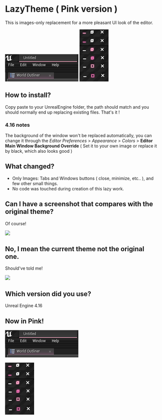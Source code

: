 # LazyTheme ( Pink version )
This is images-only replacement for a more pleasant UI look of the editor.

![](pink_editor.PNG)
![](pink_reference.png)

## How to install?
Copy paste to your UnrealEngine folder, the path should match and you should normally end up replacing existing files. That's it !

### 4.16 notes
The background of the window won't be replaced automatically, you can change it through the *Editor Preferences* > *Appearance* > *Colors* > **Editor Main Window Background Override** ( Set it to your own image or replace it by black, which also looks good )

## What changed?
* Only Images: Tabs and Windows buttons ( close, minimize, etc.. ), and few other small things.
* No code was touched during creation of this lazy work.

## Can I have a screenshot that compares with the original theme?
Of course!

![](comparison.png)

## No, I mean the current theme not the original one.
Should've told me!

![](comparison_true.png)

## Which version did you use?
Unreal Engine 4.16

## Now in Pink!
![](pink_editor.PNG)

![](pink_reference.png)

